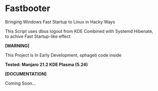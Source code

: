 # Fastbooter
Bringing Windows Fast Startup to Linux in Hacky Ways

This Script uses dbus logout from KDE Combined with Systemd Hibenate, to achive Fast Startup-like effect

**[WARNING]**

This Project is In Early Development, sphageti code inside

**Tested: Manjaro 21.2 KDE Plasma (5.24)**


**[DOCUMENTATION]**

Coming Soon...
